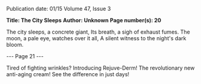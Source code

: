 Publication date: 01/15
Volume 47, Issue 3

**Title: The City Sleeps**
**Author:  Unknown**
**Page number(s): 20**

The city sleeps, a concrete giant,
Its breath, a sigh of exhaust fumes.
The moon, a pale eye, watches over it all,
A silent witness to the night's dark bloom.


--- Page 21 ---


Tired of fighting wrinkles?  Introducing Rejuve-Derm!  The revolutionary new anti-aging cream!  See the difference in just days!